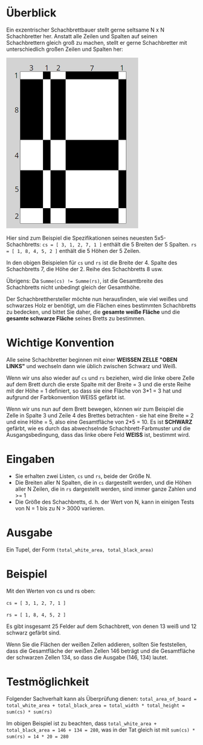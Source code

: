 # Überblick  
Ein exzentrischer Schachbrettbauer stellt gerne seltsame N x N Schachbretter her.
Anstatt alle Zeilen und Spalten auf seinen Schachbrettern gleich groß zu machen, stellt er gerne Schachbretter mit unterschiedlich großen Zeilen und Spalten her:  

![Schachbrett](../presentation/assets/chessboard.png "Schachbrett")

Hier sind zum Beispiel die Spezifikationen seines neuesten 5x5-Schachbretts:
```cs = [ 3, 1, 2, 7, 1 ]``` enthält die 5 Breiten der 5 Spalten.
```rs = [ 1, 8, 4, 5, 2 ]``` enthält die 5 Höhen der 5 Zeilen.

In den obigen Beispielen für ```cs``` und ```rs``` ist die Breite der 4. Spalte des Schachbretts 7, die Höhe der 2. Reihe des Schachbretts 8 usw.

Übrigens: Da ```Summe(cs) != Summe(rs)```, ist die Gesamtbreite des Schachbretts nicht unbedingt gleich der Gesamthöhe.

Der Schachbretthersteller möchte nun herausfinden, wie viel weißes und schwarzes Holz er benötigt, um die Flächen eines bestimmten Schachbretts zu bedecken, und bittet Sie daher, die **gesamte weiße Fläche** und die **gesamte schwarze Fläche** seines Bretts zu bestimmen.

# Wichtige Konvention  
Alle seine Schachbretter beginnen mit einer **WEISSEN ZELLE "OBEN LINKS"** und wechseln dann wie üblich zwischen Schwarz und Weiß.

Wenn wir uns also wieder auf ```cs``` und ```rs``` beziehen, wird die linke obere Zelle auf dem Brett durch die erste Spalte mit der Breite = 3 und die erste Reihe mit der Höhe = 1 definiert, so dass sie eine Fläche von 3*1 = 3 hat und aufgrund der Farbkonvention WEISS gefärbt ist.

Wenn wir uns nun auf dem Brett bewegen, können wir zum Beispiel die Zelle in Spalte 3 und Zeile 4 des Brettes betrachten - sie hat eine Breite = 2 und eine Höhe = 5, also eine Gesamtfläche von 2*5 = 10. Es ist **SCHWARZ** gefärbt, wie es durch das abwechselnde Schachbrett-Farbmuster und die Ausgangsbedingung, dass das linke obere Feld **WEISS** ist, bestimmt wird.

# Eingaben  
* Sie erhalten zwei Listen, ```cs``` und ```rs```, beide der Größe N.
* Die Breiten aller N Spalten, die in ```cs``` dargestellt werden, und die Höhen aller N Zeilen, die in ```rs``` dargestellt werden, sind immer ganze Zahlen und >= 1
* Die Größe des Schachbretts, d. h. der Wert von N, kann in einigen Tests von N = 1 bis zu N > 3000 variieren.

# Ausgabe  
Ein Tupel, der Form ```(total_white_area, total_black_area)```

# Beispiel  
Mit den Werten von cs und rs oben:

```cs = [ 3, 1, 2, 7, 1 ]``` 

```rs = [ 1, 8, 4, 5, 2 ]``` 

Es gibt insgesamt 25 Felder auf dem Schachbrett, von denen 13 weiß und 12 schwarz gefärbt sind.

Wenn Sie die Flächen der weißen Zellen addieren, sollten Sie feststellen, dass die Gesamtfläche der weißen Zellen 146 beträgt und die Gesamtfläche der schwarzen Zellen 134, so dass die Ausgabe (146, 134) lautet.

# Testmöglichkeit  
Folgender Sachverhalt kann als Überprüfung dienen: ```total_area_of_board = total_white_area + total_black_area = total_width * total_height = sum(cs) * sum(rs)```

Im obigen Beispiel ist zu beachten, dass ```total_white_area + total_black_area = 146 + 134 = 280```, was in der Tat gleich ist mit ```sum(cs) * sum(rs) = 14 * 20 = 280```